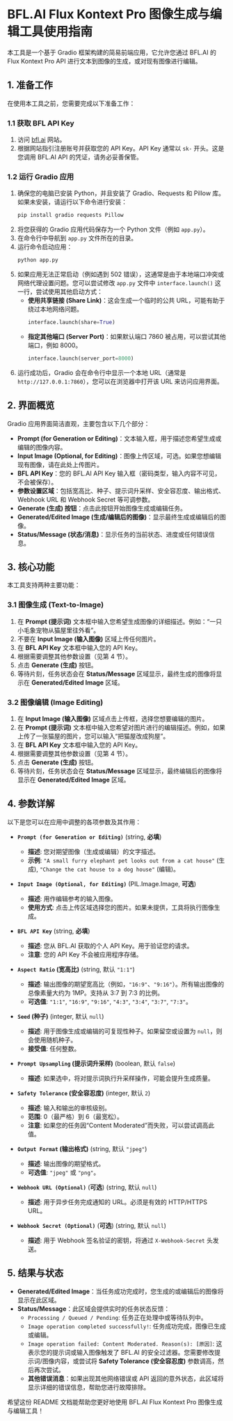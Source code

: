 # BFL.AI Flux Kontext Pro 图像生成与编辑工具使用指南

本工具是一个基于 Gradio 框架构建的简易前端应用，它允许您通过 BFL.AI 的 Flux Kontext Pro API 进行文本到图像的生成，或对现有图像进行编辑。

## 1\. 准备工作

在使用本工具之前，您需要完成以下准备工作：

### 1.1 获取 BFL API Key

1.  访问 [bfl.ai](https://bfl.ai) 网站。
2.  根据网站指引注册账号并获取您的 API Key。API Key 通常以 `sk-` 开头。这是您调用 BFL.AI API 的凭证，请务必妥善保管。

### 1.2 运行 Gradio 应用

1.  确保您的电脑已安装 Python，并且安装了 Gradio、Requests 和 Pillow 库。如果未安装，请运行以下命令进行安装：
    ```bash
    pip install gradio requests Pillow
    ```
2.  将您获得的 Gradio 应用代码保存为一个 Python 文件（例如 `app.py`）。
3.  在命令行中导航到 `app.py` 文件所在的目录。
4.  运行命令启动应用：
    ```bash
    python app.py
    ```
5.  如果应用无法正常启动（例如遇到 502 错误），这通常是由于本地端口冲突或网络代理设置问题。您可以尝试修改 `app.py` 文件中 `interface.launch()` 这一行，尝试使用其他启动方式：
      * **使用共享链接 (Share Link)**：这会生成一个临时的公共 URL，可能有助于绕过本地网络问题。
        ```python
        interface.launch(share=True)
        ```
      * **指定其他端口 (Server Port)**：如果默认端口 7860 被占用，可以尝试其他端口，例如 8000。
        ```python
        interface.launch(server_port=8000)
        ```
6.  运行成功后，Gradio 会在命令行中显示一个本地 URL（通常是 `http://127.0.0.1:7860`），您可以在浏览器中打开该 URL 来访问应用界面。

## 2\. 界面概览

Gradio 应用界面简洁直观，主要包含以下几个部分：

  * **Prompt (for Generation or Editing)**：文本输入框，用于描述您希望生成或编辑的图像内容。
  * **Input Image (Optional, for Editing)**：图像上传区域，可选。如果您想编辑现有图像，请在此处上传图片。
  * **BFL API Key**：您的 BFL.AI API Key 输入框（密码类型，输入内容不可见，不会被保存）。
  * **参数设置区域**：包括宽高比、种子、提示词升采样、安全容忍度、输出格式、Webhook URL 和 Webhook Secret 等可调参数。
  * **Generate (生成) 按钮**：点击此按钮开始图像生成或编辑任务。
  * **Generated/Edited Image (生成/编辑后的图像)**：显示最终生成或编辑后的图像。
  * **Status/Message (状态/消息)**：显示任务的当前状态、进度或任何错误信息。

## 3\. 核心功能

本工具支持两种主要功能：

### 3.1 图像生成 (Text-to-Image)

1.  在 **Prompt (提示词)** 文本框中输入您希望生成图像的详细描述。例如：“一只小毛象宠物从猫屋里往外看”。
2.  不要在 **Input Image (输入图像)** 区域上传任何图片。
3.  在 **BFL API Key** 文本框中输入您的 API Key。
4.  根据需要调整其他参数设置（见第 4 节）。
5.  点击 **Generate (生成)** 按钮。
6.  等待片刻，任务状态会在 **Status/Message** 区域显示，最终生成的图像将显示在 **Generated/Edited Image** 区域。

### 3.2 图像编辑 (Image Editing)

1.  在 **Input Image (输入图像)** 区域点击上传框，选择您想要编辑的图片。
2.  在 **Prompt (提示词)** 文本框中输入您希望对图片进行的编辑描述。例如，如果上传了一张猫屋的图片，您可以输入“把猫屋改成狗屋”。
3.  在 **BFL API Key** 文本框中输入您的 API Key。
4.  根据需要调整其他参数设置（见第 4 节）。
5.  点击 **Generate (生成)** 按钮。
6.  等待片刻，任务状态会在 **Status/Message** 区域显示，最终编辑后的图像将显示在 **Generated/Edited Image** 区域。

## 4\. 参数详解

以下是您可以在应用中调整的各项参数及其作用：

  * **`Prompt (for Generation or Editing)`** (string, **必填**)

      * **描述**: 您对期望图像（生成或编辑）的文字描述。
      * **示例**: `"A small furry elephant pet looks out from a cat house"` (生成), `"Change the cat house to a dog house"` (编辑)。

  * **`Input Image (Optional, for Editing)`** (PIL.Image.Image, **可选**)

      * **描述**: 用作编辑参考的输入图像。
      * **使用方式**: 点击上传区域选择您的图片。如果未提供，工具将执行图像生成。

  * **`BFL API Key`** (string, **必填**)

      * **描述**: 您从 BFL.AI 获取的个人 API Key。用于验证您的请求。
      * **注意**: 您的 API Key 不会被应用程序存储。

  * **`Aspect Ratio` (宽高比)** (string, 默认 `"1:1"`)

      * **描述**: 输出图像的期望宽高比（例如，`"16:9"`、`"9:16"`）。所有输出图像的总像素量大约为 1MP。支持从 3:7 到 7:3 的比例。
      * **可选值**: `"1:1"`, `"16:9"`, `"9:16"`, `"4:3"`, `"3:4"`, `"3:7"`, `"7:3"`。

  * **`Seed` (种子)** (integer, 默认 `null`)

      * **描述**: 用于图像生成或编辑的可复现性种子。如果留空或设置为 `null`，则会使用随机种子。
      * **接受值**: 任何整数。

  * **`Prompt Upsampling` (提示词升采样)** (boolean, 默认 `false`)

      * **描述**: 如果选中，将对提示词执行升采样操作，可能会提升生成质量。

  * **`Safety Tolerance` (安全容忍度)** (integer, 默认 `2`)

      * **描述**: 输入和输出的审核级别。
      * **范围**: 0（最严格）到 6（最宽松）。
      * **注意**: 如果您的任务因“Content Moderated”而失败，可以尝试调高此值。

  * **`Output Format` (输出格式)** (string, 默认 `"jpeg"`)

      * **描述**: 输出图像的期望格式。
      * **可选值**: `"jpeg"` 或 `"png"`。

  * **`Webhook URL (Optional)`** (**可选**) (string, 默认 `null`)

      * **描述**: 用于异步任务完成通知的 URL。必须是有效的 HTTP/HTTPS URL。

  * **`Webhook Secret (Optional)`** (**可选**) (string, 默认 `null`)

      * **描述**: 用于 Webhook 签名验证的密钥，将通过 `X-Webhook-Secret` 头发送。

## 5\. 结果与状态

  * **Generated/Edited Image**：当任务成功完成时，您生成的或编辑后的图像将显示在此区域。
  * **Status/Message**：此区域会提供实时的任务状态反馈：
      * `Processing / Queued / Pending`: 任务正在处理中或等待队列中。
      * `Image operation completed successfully!`: 任务成功完成，图像已生成或编辑。
      * `Image operation failed: Content Moderated. Reason(s): [原因]`: 这表示您的提示词或输入图像触发了 BFL.AI 的安全过滤器。您需要修改提示词/图像内容，或尝试将 **Safety Tolerance (安全容忍度)** 参数调高，然后再次尝试。
      * **其他错误消息**：如果出现其他网络错误或 API 返回的意外状态，此区域将显示详细的错误信息，帮助您进行故障排除。

希望这份 README 文档能帮助您更好地使用 BFL.AI Flux Kontext Pro 图像生成与编辑工具！
